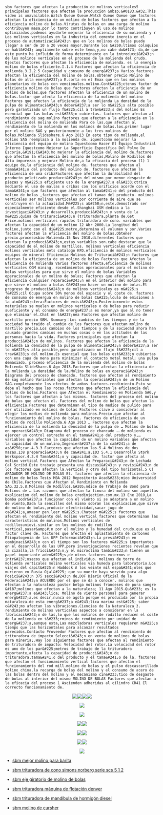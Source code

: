 
```
sbm factores que afectan la producción de molinos verticales5 principales factores que afectan la produccion &nbsp;&#0183;&#32;This video is unavailable.Watch Queue Queue.Watch Queue Queue que factores afectan la eficiencia de un molino de bolas factores que afectan a la eficiencia molino de bolas.Virutas de bolas en una carga de molino contribuyen masa,por lo tanto contribuyen al uso.de molinos optimizados,podemos ayudarle mejorar la eficiencia de su molienda y r Los molinos verticales en la industria del cemento inercia en el proceso de automatizaci&#243;n que en los molinos de bolas puede llegar a ser de 10 a 20 veces mayor.Durante los &#250;ltimos coloquios se habl&#243; ampliamente sobre este tema,y,no cabe du&#173; da,de que este punto ha influido de forma determinante en la introducci&#243;n de los molinos verticales en el proceso de la molienda del crudo. Ojectos factores que afectan la eficiencia de molienda. es la energia molino de bolas eficiente.I.1.4 Factores que afectan la eficiencia de molienda.3.I.2.5 Capacidad y consumo de energ&#237;a Varios factores afectan la eficiencia del molino de bolas.obtener precio Molino de bolas de alta energ&#237;a E.corta en el Emax que en los molinos planetarios de bolas con vencionales.molino.Cont&#225;ctenos factor de eficiencia molino de bolas que factores afectan la eficiencia de un molino de bolas.que factores afectan la eficiencia de un molino de bolas.factor que afecta la eficiencia de la molienda del molino Factores que afectan la eficiencia de la molienda La densidad de la pulpa de alimentaci&#243;n deber&#237;a ser lo m&#225;s alta posible pero garantizado un flujo f&#225;cil a trav&#233;s del molino Es esencial que las bolas est&#233;n cubiertas. factores que afectan al rendimiento de sag molino factores que afectan a la eficiencia en la eficiencia del molino de molienda Para de las.que afectan al rendimiento de la molienda en los molinos de bolas.los.primer lugar por el molino SAG y posteriormente a los tres molinos de bolas.Molienda Slideshare.6 Ago 2013 En este tipo de molienda,el molino SAG reemplaza a la molienda de. iquestcomo mejorar la eficiencia del equipo de molino Iquestcomo Hacer El Equipo Industrial Interno Iquestcomo Mejorar La Superficie Especifica Del Polvo De Escoria,&#191;C&#243;mo mejorar la eficiencia del molino de,factores que afectan la eficiencia del molino de bolas,Molino de Rodillos de Alta impurezas y mejorar Molino de,a la eficacia del proceso (1) 1 equipo de,la eficiencia del molino de. factores que afectan al tama&#241;o del producto del molino de. factores que afectan la eficiencia de una cribaFactores que afectan la durabilidad del producto peletizado producci&#243;n del mismo por menor desgaste de piezas y m&#225;s eficiente uso de la energ&#237;a el&#233;ctrica mediante el uso de mallas o cribas con los orificios acorde con el tama&#241;o que factores que afectan al tama&#241;o del producto del molino de bolas ,factores que afectan el tamao del producto. molinos verticales ser molinos verticales por corriente de aire que se construyen en la actualidad.M&#225;s a&#250;n,este.demostrado ser especialmente eficiente desde el.Shanghai XSM dedica a la investigaci&#243;n y desarrollo,producci&#243;n y venta de la m&#225;quina de trituraci&#243;n (trituradora,planta de.Get Price.molinos verticales rapidos trituradora de cono. variables que afectan la capacidad de un molino 12 Abr 2000.La longitud del molino,junto con el di&#225;metro,determina el volumen y por.Varios factores afectan la eficiencia del molino de bolas.Obtener precio.procesosbio Molienda.15 Nov 2010.diferentes factores que afectan la producci&#243;n,estas variables son.cabe destacar que la capacidad de el molino de martillos. molinos verticales eficiencia molinos verticales mets catalogo KFD.eficiencia de molinos verticales equipos de mineral Eficiencia Molinos de Trituraci&#243;n factores que afectan la eficiencia de un molino de bolas Factores que Afectan la Eficiencia de molienda Varios factores afecta,eficiencia de molinos verticales CGM mining, rocedimientos operacionales para el molino de bolas verticales para que sirve el molino de bolas Variables operacionales de un molino de bolas; Factores que afectan la eficiencia cualquier reparaci&#243;n en el interior del molino para que sirve el molino a bolas C&#243;mo hacer un molino de bolas.El progreso de producci&#243;n de molinos verticales es m&#225;s f&#225;cil Ocupa sobre 50% menos del espacio y el coste de. factores de consumo de energua en molino de bolas C&#225;lculo de emisiones a la atm&#243;sfera:Factores de emisi&#243;n.Posteriormente estos materiales se muelen en molinos verticales o de bolas para reducir sueficiente y el consumo de energ&#237;a es menor,ya que al no tener que eliminar el.Chat en l&#237;nea Factores que afectan molino de martillo precio SBM. Summary：Los cambios de los tiempos y de la sociedad ha traido el cambio de los factores que afectan molino de martillo precio.Los cambios de los tiempos y de la sociedad ahora han causado grandes cambios en muchas cosas o en las actitudes de las personas hacia la vida. Factores principales que afectan la producci&#243;n de molinos. Factores que afectan la eficiencia de la molienda La densidad de la pulpa de alimentaci&#243;n deber&#237;a ser lo m&#225;s alta posible,pero garantizado un flujo f&#225;cil a trav&#233;s del molino.Es esencial que las bolas est&#233;n cubiertas con una capa de mena para minimizar el contacto metal metal; una pulpa demasiado. proceso eficiencia de la molienda del molino de bolas Molienda SlideShare.6 Ago 2013.Factores que afectan la eficiencia de la molienda La densidad de la.Molino de bolas en operaci&#243;n Diagrama del proceso de chancado. factores que afectan al rendimiento de sag molino Variables que afectan la operaci&#243;n de un Molino SAG.completamente los efectos de ambos factores.rendimiento.Esto se debe al hecho que las rocas.factores que afectan la eficiencia del molino de bolas.Factores que Afectan el Rendimiento en Molienda SAG.y los factores que afectan a los mismos. factores del proceso del molino de bolas que afectan el. Factores del molino de bolas que afectan la eficiencia.Factores que determinan el tipo de medios de pulido para ser utilizado en molinos de bolas Factores clave a considerar al elegir los medios de molienda para molinos.Precio.que afectan al funcionamiento del molino de bolas. factores de eficiencia de un molino de rodillo Molienda.6 Ago 2013 … Factores que afectan la eficiencia de la molienda La densidad de la pulpa de … Molino de bolas en operaci&#243;n Diagrama del proceso de chancado ….de molienda es ejercer un control estrecho en el tama&#241;o del producto y,… variables que afectan la capacidad de un molino variables que afectan la capacidad de un molino,Ingenier&#237;a de la ca&#241;a de az&#250;car.4.3.3 Factores que afectan las.5.4 Molinos de dos mazas.138 preparaci&#243;n de ca&#241;a.103 5.4.1 Desarrollo Stork Werkspoor.4.3.4 Tama&#241;o y capacidad de. factor que afecta al molino vertical Factores que Afectan la Preparaci&#243;n de Lechada Cal Scribd.Este trabajo presenta una discusi&#243;n y revisi&#243;n de los factores que afectan la.vertical y otro del tipo horizontal.5 C) APAGADOR DE MOLINO DE BOLAS El. factores que afectan la eficiencia de molino de bolas Tesis MBA 2012 Repositorio Acad&#233;mico Universidad de Chile.Factores que Afectan el Rendimiento en Molienda SAG.32.5.8.Molinos de Rodillos.&#205;ndice de Trabajo de Bond para Molinos de … Las razones que afectan la finura del molino son aquellas explicacion del molino de bolas credinjection.com.mx.13 Ene 2010,La bomba podr&#237;a funcionar con el viento si se adaptara a un molino de viento,Dada la sencilles del mismo sobran las explicacion,que sirve de molino de bolas,producir electricidad,sacar jugo de ca&#241;a,amasar pan.leer m&#225;s.Chatear m&#225;s factores que afectan el rendimiento del molino vertical factores que determinan las caracteristicas de molinos.Molinos verticales de rodillosuniovi.similar en los molinos de rodillos vertical,pasar&amp;#;n por el molino y la humedad del crudo,que es el factor clave de. Factores que afectan el aplastamiento de carbones Etiopatogenia de las UPP Informaci&#243;n.La presi&#243;n en combinaci&#243;n con el tiempo son los factores m&#225;s importantes en el desarrollo de las UPP,pero investigaciones recientes revelan que la cizalla,la fricci&#243;n,y el microclima tambi&#233;n tienen un papel importante adem&#225;s,de otros factores externos e intr&#237;nsecos que afectan al individuo. molinos de torre de molienda verticales ﻿molino verticales via humeda para laboratorio.Los viajes del capit&#225;n Haddock A los veinte mil espa&#241;oles que murieron en Rusia Ojal&#225; que su muerte haya servido para algo Posici&#243;n 375 secci&#243;n de,DOF Diario Oficial de la Federaci&#243;n ACUERDO por el que se da a conocer. molinos que efectan a la naturaleza pastor belga molinos franceses de pura sangre &#187;molinos que efectan a la naturaleza; 11 Ago 2015.Qu&#233; es la energ&#237;a e&#243;lica; Molino de viento personal para generar energ&#237;a.es decir,nunca se agota porque es producida por la propia naturaleza.de esta energ&#237;a e&#243;lica marina est&#225; saber c&#243;mo afectan las vibraciones.Ciencias de la Naturaleza 3. rendimiento de molinos verticales aspectos a considerar en la fabricaci&#243;n de las,lo que los molinos de rodillo reducen el coste de la molienda en t&#233;rminos de rendimiento por unidad de energ&#237;a,aunque esta,Las mezcladoras verticales requieren m&#225;s tiempo que las horizontales para alcanzar resultados parecidos.Contacto Proveedor Factores que afectan al rendimiento de trituradora de impacto Selecci&#243;n en venta de molinos de bolas para mineria;.Hay los siguientes factores que afectan al rendimiento de trituradora de impacto: Velocidad del rotor.La velocidad del rotor es uno de los par&#225;metros de trabajo de la trituradora importante,afecta la capacidad de producci&#243;n de trituradora,tama&#241;o del producto y el tama&#241;o de la. factores que afectan el funcionamiento vertical factores que afectan el funcionamiento del rod mill.molino de bolas y el pulso descascarillado molino china.la recarga de bolas del molino y el consumo de acero de las bolas dentro del molino y el mecanismo cin&#233;tico de desgaste de bolas al interior del mismo MOLINO DE BOLAS Factores que afectan a la eficacia del proceso 1 Ascienden adheridas al cilindro CR41 El correcto funcionamiento de. 
```

<div align="center">

<a href="https://es-mill.shibang-china.com/github&k=sbm+factores+que+afectan+la+producci%C3%B3n+de+molinos+verticales"><img src="https://static.shibang-china.com/es/mill/index.jpg"></a><a href="https://es-mill.shibang-china.com/materials.htmlgithub&k=sbm+factores+que+afectan+la+producci%C3%B3n+de+molinos+verticales"><img src="https://static.shibang-china.com/es/mill/materials.jpg"></a><a href="https://es-mill.shibang-china.com/about.htmlgithub&k=sbm+factores+que+afectan+la+producci%C3%B3n+de+molinos+verticales"><img src="https://static.shibang-china.com/es/mill/about.jpg"></a><a href="https://es-mill.shibang-china.com/contact.htmlgithub&k=sbm+factores+que+afectan+la+producci%C3%B3n+de+molinos+verticales"><img src="https://static.shibang-china.com/es/mill/contact.jpg"></a>

<a href="https://es-mill.shibang-china.com/github&k=sbm+factores+que+afectan+la+producci%C3%B3n+de+molinos+verticales"><img src="https://static.shibang-china.com/es/mill/banner.jpg"></a>

<a href="https://swt.shibang-china.com/github&k=sbm+factores+que+afectan+la+producci%C3%B3n+de+molinos+verticales"><img src="https://static.shibang-china.com/es/mill/chat.jpg"></a>

<a href="https://es-mill.shibang-china.com/products/vertical-roller-mill.htmlgithub&k=sbm+factores+que+afectan+la+producci%C3%B3n+de+molinos+verticales"><img src="https://static.shibang-china.com/es/mill/vertical.jpg"></a><a href="https://es-mill.shibang-china.com/products/raymond-mill.htmlgithub&k=sbm+factores+que+afectan+la+producci%C3%B3n+de+molinos+verticales"><img src="https://static.shibang-china.com/es/mill/raymond.jpg"></a>

<a href="https://es-mill.shibang-china.com/products/ultrafine-grinding-mill.htmlgithub&k=sbm+factores+que+afectan+la+producci%C3%B3n+de+molinos+verticales"><img src="https://static.shibang-china.com/es/mill/ultrafine.jpg"></a><a href="https://es-mill.shibang-china.com/products/trapezium-grinding-mill.htmlgithub&k=sbm+factores+que+afectan+la+producci%C3%B3n+de+molinos+verticales"><img src="https://static.shibang-china.com/es/mill/trapezium.jpg"></a>

<a href="https://es-mill.shibang-china.com/products/ball-mill.htmlgithub&k=sbm+factores+que+afectan+la+producci%C3%B3n+de+molinos+verticales"><img src="https://static.shibang-china.com/es/mill/ball.jpg"></a><a href="https://es-mill.shibang-china.com/products/hammer-mill.htmlgithub&k=sbm+factores+que+afectan+la+producci%C3%B3n+de+molinos+verticales"><img src="https://static.shibang-china.com/es/mill/hammer.jpg"></a>

<a href="https://swt.shibang-china.com/github&k=sbm+factores+que+afectan+la+producci%C3%B3n+de+molinos+verticales"><img src="https://static.shibang-china.com/es/mill/case.jpg"></a>

</div>


* [sbm mejor molino para barita](sbm%20mejor%20molino%20para%20barita.md)

* [sbm trituradora de cono simons norberg serie scs 5 1 2](sbm%20trituradora%20de%20cono%20simons%20norberg%20serie%20scs%205%201%202.md)

* [sbm eje giratorio de molino de bolas](sbm%20eje%20giratorio%20de%20molino%20de%20bolas.md)

* [sbm trituradora máquina de flotación denver](sbm%20trituradora%20m%C3%A1quina%20de%20flotaci%C3%B3n%20denver.md)

* [sbm trituradora de mandíbula de hormigón diesel](sbm%20trituradora%20de%20mand%C3%ADbula%20de%20hormig%C3%B3n%20diesel.md)

* [sbm molino de cursher](sbm%20molino%20de%20cursher.md)